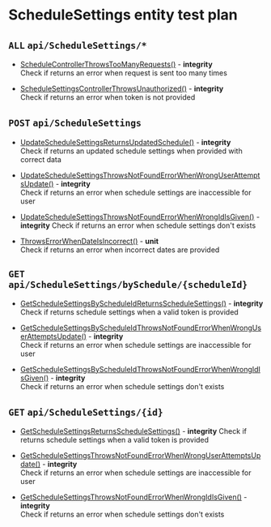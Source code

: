 # ScheduleSettings entity test plan

## `ALL` `api/ScheduleSettings/*`

- [ScheduleControllerThrowsTooManyRequests()](../Entities/EScheduleSettings/ScheduleSettingsController.test.cs) - **integrity**  
  Check if returns an error when request is sent too many times

- [ScheduleSettingsControllerThrowsUnauthorized()](../Entities/EScheduleSettings/ScheduleSettingsController.test.cs) - **integrity**  
  Check if returns an error when token is not provided

## `POST` `api/ScheduleSettings`

- [UpdateScheduleSettingsReturnsUpdatedSchedule()](../Entities/EUser/UserController.test.cs) - **integrity**  			
  Check if returns an updated schedule settings when provided with correct data

- [UpdateScheduleSettingsThrowsNotFoundErrorWhenWrongUserAttemptsUpdate()](../Entities/EUser/UserController.test.cs) - **integrity**  
  Check if returns an error when schedule settings are inaccessible for user

- [UpdateScheduleSettingsThrowsNotFoundErrorWhenWrongIdIsGiven()](../Entities/EScheduleSettings/ScheduleSettingsController.test.cs) - **integrity**
  Check if returns an error when schedule settings don't exists

- [ThrowsErrorWhenDateIsIncorrect()](../Entities/EUser/Commands/CreateUserCommand.unit.cs) - **unit**  
  Check if returns an error when incorrect dates are provided


## `GET` `api/ScheduleSettings/bySchedule/{scheduleId}`

- [GetScheduleSettingsByScheduleIdReturnsScheduleSettings()](../Entities/EScheduleSettings/ScheduleSettingsController.test.cs) - **integrity**
  Check if returns schedule settings when a valid token is provided

- [GetScheduleSettingsByScheduleIdThrowsNotFoundErrorWhenWrongUserAttemptsUpdate()](../Entities/EScheduleSettings/ScheduleSettingsController.test.cs) - **integrity**  
  Check if returns an error when schedule settings are inaccessible for user

- [GetScheduleSettingsByScheduleIdThrowsNotFoundErrorWhenWrongIdIsGiven()](../Entities/EScheduleSettings/ScheduleSettingsController.test.cs) - **integrity** 	
  Check if returns an error when schedule settings don't exists

## `GET` `api/ScheduleSettings/{id}`

- [GetScheduleSettingsReturnsScheduleSettings()](../Entities/EScheduleSettings/ScheduleSettingsController.test.cs) - **integrity**
  Check if returns schedule settings when a valid token is provided

- [GetScheduleSettingsThrowsNotFoundErrorWhenWrongUserAttemptsUpdate()](../Entities/EScheduleSettings/ScheduleSettingsController.test.cs) - **integrity**  
  Check if returns an error when schedule settings are inaccessible for user

- [GetScheduleSettingsThrowsNotFoundErrorWhenWrongIdIsGiven()](../Entities/EScheduleSettings/ScheduleSettingsController.test.cs) - **integrity** 	
  Check if returns an error when schedule settings don't exists


